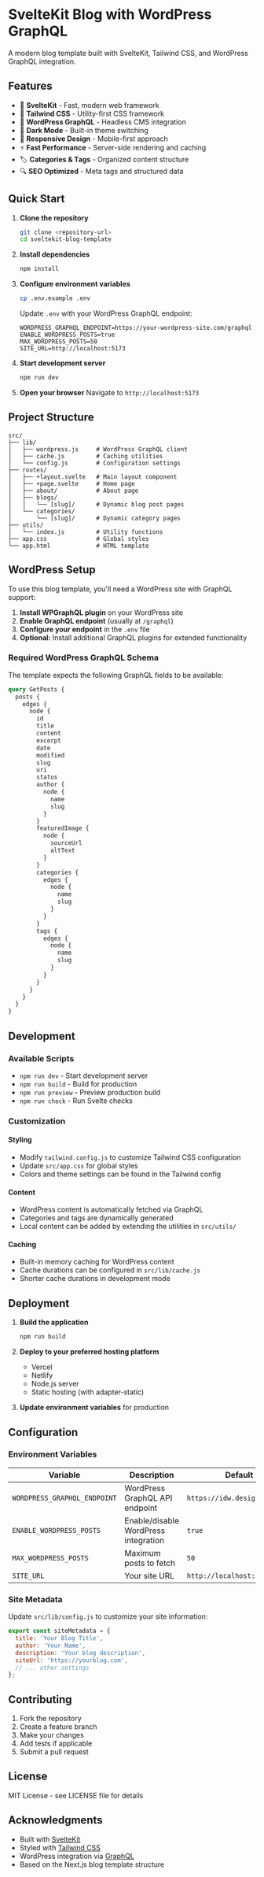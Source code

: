 # SvelteKit Blog with WordPress GraphQL

A modern blog template built with SvelteKit, Tailwind CSS, and WordPress GraphQL integration.

## Features

- 🚀 **SvelteKit** - Fast, modern web framework
- 🎨 **Tailwind CSS** - Utility-first CSS framework
- 📝 **WordPress GraphQL** - Headless CMS integration
- 🌙 **Dark Mode** - Built-in theme switching
- 📱 **Responsive Design** - Mobile-first approach
- ⚡ **Fast Performance** - Server-side rendering and caching
- 🏷️ **Categories & Tags** - Organized content structure
- 🔍 **SEO Optimized** - Meta tags and structured data

## Quick Start

1. **Clone the repository**
   ```bash
   git clone <repository-url>
   cd sveltekit-blog-template
   ```

2. **Install dependencies**
   ```bash
   npm install
   ```

3. **Configure environment variables**
   ```bash
   cp .env.example .env
   ```
   
   Update `.env` with your WordPress GraphQL endpoint:
   ```
   WORDPRESS_GRAPHQL_ENDPOINT=https://your-wordpress-site.com/graphql
   ENABLE_WORDPRESS_POSTS=true
   MAX_WORDPRESS_POSTS=50
   SITE_URL=http://localhost:5173
   ```

4. **Start development server**
   ```bash
   npm run dev
   ```

5. **Open your browser**
   Navigate to `http://localhost:5173`

## Project Structure

```
src/
├── lib/
│   ├── wordpress.js     # WordPress GraphQL client
│   ├── cache.js         # Caching utilities
│   └── config.js        # Configuration settings
├── routes/
│   ├── +layout.svelte   # Main layout component
│   ├── +page.svelte     # Home page
│   ├── about/           # About page
│   ├── blogs/
│   │   └── [slug]/      # Dynamic blog post pages
│   └── categories/
│       └── [slug]/      # Dynamic category pages
├── utils/
│   └── index.js         # Utility functions
├── app.css              # Global styles
└── app.html             # HTML template
```

## WordPress Setup

To use this blog template, you'll need a WordPress site with GraphQL support:

1. **Install WPGraphQL plugin** on your WordPress site
2. **Enable GraphQL endpoint** (usually at `/graphql`)
3. **Configure your endpoint** in the `.env` file
4. **Optional:** Install additional GraphQL plugins for extended functionality

### Required WordPress GraphQL Schema

The template expects the following GraphQL fields to be available:

```graphql
query GetPosts {
  posts {
    edges {
      node {
        id
        title
        content
        excerpt
        date
        modified
        slug
        uri
        status
        author {
          node {
            name
            slug
          }
        }
        featuredImage {
          node {
            sourceUrl
            altText
          }
        }
        categories {
          edges {
            node {
              name
              slug
            }
          }
        }
        tags {
          edges {
            node {
              name
              slug
            }
          }
        }
      }
    }
  }
}
```

## Development

### Available Scripts

- `npm run dev` - Start development server
- `npm run build` - Build for production
- `npm run preview` - Preview production build
- `npm run check` - Run Svelte checks

### Customization

#### Styling
- Modify `tailwind.config.js` to customize Tailwind CSS configuration
- Update `src/app.css` for global styles
- Colors and theme settings can be found in the Tailwind config

#### Content
- WordPress content is automatically fetched via GraphQL
- Categories and tags are dynamically generated
- Local content can be added by extending the utilities in `src/utils/`

#### Caching
- Built-in memory caching for WordPress content
- Cache durations can be configured in `src/lib/cache.js`
- Shorter cache durations in development mode

## Deployment

1. **Build the application**
   ```bash
   npm run build
   ```

2. **Deploy to your preferred hosting platform**
   - Vercel
   - Netlify
   - Node.js server
   - Static hosting (with adapter-static)

3. **Update environment variables** for production

## Configuration

### Environment Variables

| Variable | Description | Default |
|----------|-------------|---------|
| `WORDPRESS_GRAPHQL_ENDPOINT` | WordPress GraphQL API endpoint | `https://idw.design/graphql` |
| `ENABLE_WORDPRESS_POSTS` | Enable/disable WordPress integration | `true` |
| `MAX_WORDPRESS_POSTS` | Maximum posts to fetch | `50` |
| `SITE_URL` | Your site URL | `http://localhost:5173` |

### Site Metadata

Update `src/lib/config.js` to customize your site information:

```javascript
export const siteMetadata = {
  title: 'Your Blog Title',
  author: 'Your Name',
  description: 'Your blog description',
  siteUrl: 'https://yourblog.com',
  // ... other settings
};
```

## Contributing

1. Fork the repository
2. Create a feature branch
3. Make your changes
4. Add tests if applicable
5. Submit a pull request

## License

MIT License - see LICENSE file for details

## Acknowledgments

- Built with [SvelteKit](https://kit.svelte.dev/)
- Styled with [Tailwind CSS](https://tailwindcss.com/)
- WordPress integration via [GraphQL](https://www.wpgraphql.com/)
- Based on the Next.js blog template structure